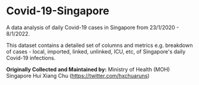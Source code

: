 # Covid-19-Singapore
A data analysis of daily Covid-19 cases in Singapore from 23/1/2020 - 8/1/2022.

This dataset contains a detailed set of columns and metrics e.g. breakdown of cases - local, imported, linked, unlinked, ICU, etc, of Singapore's daily Covid-19 infections. 

**Originally Collected and Maintained by:**
Ministry of Health (MOH) Singapore 
Hui Xiang Chu (https://twitter.com/hxchuaruns)

